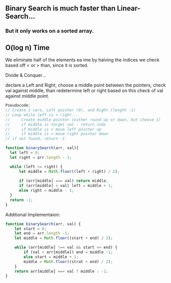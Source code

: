 ## Binary Search is much faster than Linear-Search...
### __But__ it only works on a __sorted__ array.

## O(log n) Time

We eliminate half of the elements ea ime by halving the indices we check based off < or > than, since it is sorted.

Divide & Conquer...

declare a Left and Right, choose a middle point between the pointers, check val against middle, than redetermine left or right based on this check of val against middle point.

```js
Pseudocode: 
// Create 2 vars, Left pointer (0), and Right (length -1)
// Loop while left is < right...
//     Create middle pointer (either round up or down, but choose 1)
//     if middle is target val - return indx
//     if middle is < move left pointer up
//     if middle is > move right pointer down
// if not found, return -1
```

```js
function binarySearch(arr, val){
  let left = 0;
  let right = arr.length - 1;

  while (left <= right) {
      let middle = Math.floor((left + right) / 2);
      
      if (arr[middle] === val) return middle;
      if (arr[middle] < val) left = middle + 1;
      else right = middle - 1;
  }
  return -1;
}
```
Additional Implementaion: 
```js
function binarySearch(arr, val) {
    let start = 0;
    let end = arr.length -1;
    let middle = Math.floor((start + end) / 2);

    while (arr[middle] !== val && start <= end) {
        if (val < arr[middle]) end = middle -1;
        else start = middle + 1;
        middle = Math.floor((strat + end) / 2);
    }
    return arr[middle] === val ? middle : -1;
}
```